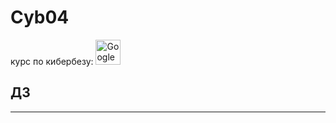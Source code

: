 # Cyb04
курс по кибербезу: 
[<img src="./assets/googledrive-48x48.png" alt="Google Drive" width="40" height="40">](https://drive.google.com/drive/folders/1O4an2aTIXPbY2_olSjsi7HrrcKJyKNRN)

## ДЗ


---
